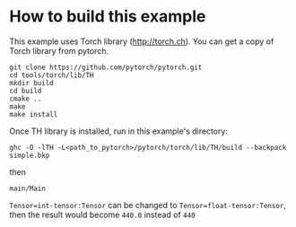 # How to build this example

This example uses Torch library (http://torch.ch). You can get a copy of Torch library from pytorch. 

```
git clone https://github.com/pytorch/pytorch.git
cd tools/torch/lib/TH
mkdir build
cd build
cmake ..
make
make install
```
Once TH library is installed, run in this example's directory:
```
ghc -O -lTH -L<path_to_pytorch>/pytorch/torch/lib/TH/build --backpack simple.bkp
```
then
```
main/Main
```

`Tensor=int-tensor:Tensor` can be changed to `Tensor=float-tensor:Tensor`, then the result would become `440.0` instead of `440`
